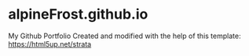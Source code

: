 # alpineFrost.github.io
My Github Portfolio
Created and modified with the help of this template: https://html5up.net/strata
